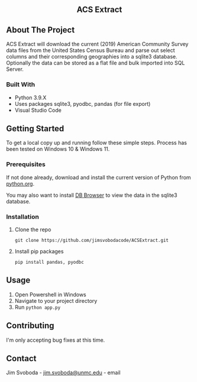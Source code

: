 <p align="center">

  <h2 align="center">ACS Extract</h3>

  <p align="center">

  </p>
</p>


<!-- ABOUT THE PROJECT -->
## About The Project


ACS Extract will download the current (2019) American Community Survey data files from the United States Census Bureau and parse out select columns and their corresponding geographies into a sqlite3 database. Optionally the data can be stored as a flat file and bulk imported into SQL Server.


### Built With

* Python 3.9.X
* Uses packages sqlite3, pyodbc, pandas (for file export)
* Visual Studio Code


<!-- GETTING STARTED -->
## Getting Started

To get a local copy up and running follow these simple steps.  Process has been tested on Windows 10 & Windows 11.

### Prerequisites

If not done already, download and install the current version of Python from [python.org](https://www.python.org/).

You may also want to install [DB Browser](https://sqlitebrowser.org/) to view the data in the sqlite3 database.


### Installation

1. Clone the repo
   ```
   git clone https://github.com/jimsvobodacode/ACSExtract.git
   ```
2. Install pip packages
   ```
   pip install pandas, pyodbc
   ```


<!-- USAGE EXAMPLES -->
## Usage

1. Open Powershell in Windows
2. Navigate to your project directory
3. Run ```python app.py```


<!-- CONTRIBUTING -->
## Contributing

I'm only accepting bug fixes at this time.




<!-- CONTACT -->
## Contact

Jim Svoboda - jim.svoboda@unmc.edu - email